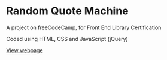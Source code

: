 # Random Quote Machine

A project on freeCodeCamp, for Front End Library Certification

Coded using HTML, CSS and JavaScript (jQuery)

[View webpage](https://actcheng.github.io/random-quote-machine/index.html)
